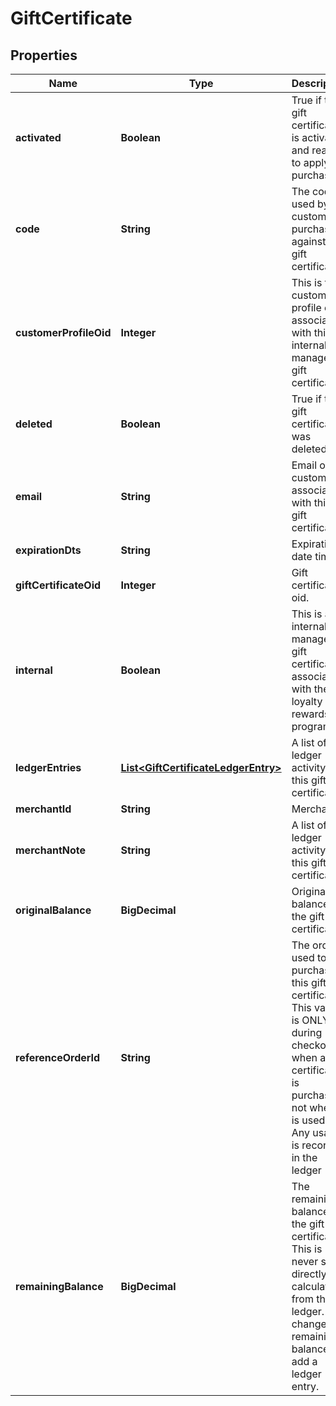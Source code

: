 

# GiftCertificate


## Properties

| Name | Type | Description | Notes |
|------------ | ------------- | ------------- | -------------|
|**activated** | **Boolean** | True if this gift certificate is activated and ready to apply to purchases. |  [optional] |
|**code** | **String** | The code used by the customer to purchase against this gift certificate. |  [optional] |
|**customerProfileOid** | **Integer** | This is the customer profile oid associated with this internally managed gift certificate. |  [optional] |
|**deleted** | **Boolean** | True if this gift certificate was deleted. |  [optional] |
|**email** | **String** | Email of the customer associated with this gift certificate. |  [optional] |
|**expirationDts** | **String** | Expiration date time. |  [optional] |
|**giftCertificateOid** | **Integer** | Gift certificate oid. |  [optional] |
|**internal** | **Boolean** | This is an internally managed gift certificate associated with the loyalty cash rewards program. |  [optional] |
|**ledgerEntries** | [**List&lt;GiftCertificateLedgerEntry&gt;**](GiftCertificateLedgerEntry.md) | A list of all ledger activity for this gift certificate. |  [optional] |
|**merchantId** | **String** | Merchant Id |  [optional] |
|**merchantNote** | **String** | A list of all ledger activity for this gift certificate. |  [optional] |
|**originalBalance** | **BigDecimal** | Original balance of the gift certificate. |  [optional] |
|**referenceOrderId** | **String** | The order used to purchase this gift certificate.  This value is ONLY set during checkout when a certificate is purchased, not when it is used.  Any usage is recorded in the ledger |  [optional] |
|**remainingBalance** | **BigDecimal** | The remaining balance on the gift certificate.  This is never set directly, but calculated from the ledger.  To change the remaining balance, add a ledger entry. |  [optional] |



